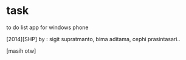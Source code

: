 # task
to do list app for windows phone

[2014][SHP] by : 
sigit supratmanto, bima aditama, cephi prasintasari..

[masih otw]

